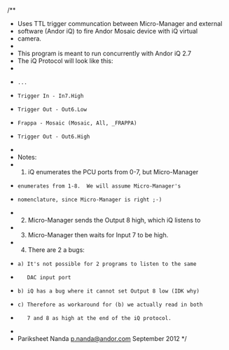 /**
 * Uses TTL trigger communcation between Micro-Manager and external
 * software (Andor iQ) to fire Andor Mosaic device with iQ virtual
 * camera.
 *
 * This program is meant to run concurrently with Andor iQ 2.7
 * The iQ Protocol will look like this:
 *
 *     ...
 *     Trigger In - In7.High
 *     Trigger Out - Out6.Low
 *     Frappa - Mosaic (Mosaic, All, _FRAPPA)
 *     Trigger Out - Out6.High
 *
 * Notes:
 *  1) iQ enumerates the PCU ports from 0-7, but Micro-Manager
 *     enumerates from 1-8.  We will assume Micro-Manager's 
 *     nomenclature, since Micro-Manager is right ;-)
 *  2) Micro-Manager sends the Output 8 high, which iQ listens to
 *  3) Micro-Manager then waits for Input 7 to be high.
 *  4) There are 2 a bugs:
 *     a) It's not possible for 2 programs to listen to the same
 *        DAC input port
 *     b) iQ has a bug where it cannot set Output 8 low (IDK why)
 *     c) Therefore as workaround for (b) we actually read in both
 *        7 and 8 as high at the end of the iQ protocol.
 *
 * Pariksheet Nanda <p.nanda@andor.com> September 2012
 */
